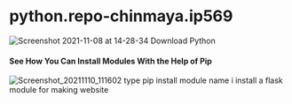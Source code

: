 # python.repo-chinmaya.ip569
![Screenshot 2021-11-08 at 14-28-34 Download Python](https://user-images.githubusercontent.com/82713522/140742905-193d4303-0219-40c4-bca7-3ce34069e296.png)
#### See How You Can Install Modules With the Help of Pip

![Screenshot_20211110_111602](https://user-images.githubusercontent.com/82713522/141056988-3424c322-f808-44a0-a2a5-08fc54898da2.png)
type pip install module name 
i install a flask module for making website
